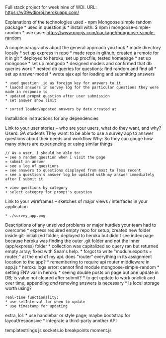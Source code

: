 Full stack project for week nine of WDI.
URL: https://w09wdiproj.herokuapp.com/


Explanations of the technologies used
    - npm Mongoose simple random package
        * used in question.js
        * install with: $ npm i mongoose-simple-random
        * use case: https://www.npmjs.com/package/mongoose-simple-random

A couple paragraphs about the general approach you took
    * made directory locally
    * set up express in repo
    * made repo in github; created a remote for it in git
    * deployed to heroku; set up procfile; tested homepage
    * set up mongoose
    * set up mongodb
    * designed models and confirmed that db queries work
    * nested db queries for questions: find random and find all
    * set up answer model
    * wrote ajax api for loading and submitting answers

    * used question _id as foreign key for answers to it
    * loaded answers in survey log for the particular questions they were made in response to
    * updated propmt question after user submission
    * set answer show limit

    * sorted loaded/updated answers by date created at

Installation instructions for any dependencies

Link to your user stories – who are your users, what do they want, and why?
    Users: GA students
    They want: to be able to use a survey app to answer questions about their needs and workflow
    Why: So they can gauge how many others are experiencing or using similar things

    // As a user, I should be able to: 
    = see a random question when I visit the page
    = submit an answer
    = see a log of questions 
    = see answers to questions displayed from most to less recent 
    = see a question's answer log be updated with my answer immediately after I submit it
    
    + view questions by category
    + select category for prompt's question


Link to your wireframes – sketches of major views / interfaces in your application

    * ./survey_app.png

Descriptions of any unsolved problems or major hurdles your team had to overcome
    * express required empty repo for setup; created new folder inside git-initialized folder; deployed to heroku but didn't see index page because heroku was finding the outer .git folder and not the inner (app/express) folder
    * collection was capitalized so query ran but returned empty array; fixed with Sean's help. 
    * forgot to write "module.exports = router;" at the end of my api. does "router" everything in its assignment location to the app?
    * remembering to require api router middleware in app.js
    * heroku logs error: cannot find module mongoose-simple-random
    * setting ENV var in heroku
    * seeing double posts on page but one update in DB; is value not cleared after submit?
    * to get update to work onclick and over time, appending _and_ removing answers is necessary
    * is local storage worth using?

    real-time functionality:
    * use setInterval for when to update 
    * use timestamp for updating


 extra, lol:
    * use handlebar or style page; maybe bootstrap for layout/responsive
    * integrate a third-party another API
    
templatestrings js
sockets.io
breakpoints
moment.js


